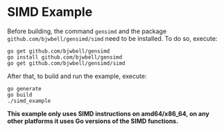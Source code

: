 # SIMD Example
Before building, the command `gensimd` and the package `github.com/bjwbell/gensimd/simd` need to be installed. To do so, execute:
```
go get github.com/bjwbell/gensimd
go install github.com/bjwbell/gensimd
go get github.com/bjwbell/gensimd/simd
```

After that, to build and run the example, execute:
```
go generate
go build
./simd_example
```

**This example only uses SIMD instructions on amd64/x86_64, on any other platforms it uses Go versions of the SIMD functions.**
